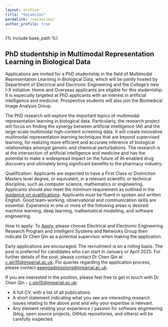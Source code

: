 ```yaml
---
layout: archive
title: "Vacancies"
permalink: /vacancies/
author_profile: true
---
```


{% include base_path %}

PhD studentship in Multimodal Representation Learning in Biological Data
------
Applications are invited for a PhD studentship in the field of Multimodal Representation Learning in Biological Data, which will be jointly hosted by Department of Electrical and Electronic Engineering and the College’s new I-X initiative. Home and Overseas applicants are eligible for this studentship. It is especially targeted at PhD applicants with an interest in artificial intelligence and medicine. Prospective students will also join the Biomedical Image Analysis Group. 

The PhD research will explore the important topics of multimodal representation learning in biological data. Particularly, the research project will focus on finding the synergy between artificial intelligence (AI) and the large-scale multimodal high-content screening data. It will create innovative multimodal representation learning techniques that are beyond supervised learning, for realizing more efficient and accurate inference of biological relationships amongst genetic and chemical perturbations. The research is at the intersection of artificial intelligence and medicine and has the potential to make a widespread impact on the future of AI-enabled drug discovery and ultimately bring significant benefits to the pharmacy industry.

Qualification: Applicants are expected to have a First Class or Distinction Masters level degree, or equivalent, in a relevant scientific or technical discipline, such as computer science, mathematics or engineering. Applicants should also meet the minimum requirement as outlined in the [guidance on qualifications](https://www.imperial.ac.uk/study/apply/postgraduate-taught/entry-requirements/accepted-qualifications/). Applicants must be fluent in spoken and written English. Good team-working, observational and communication skills are essential. Experience in one or more of the following areas is desired: machine learning, deep learning, mathematical modelling, and software engineering.

How to apply:  To [Apply](https://www.imperial.ac.uk/electrical-engineering/study/phd/), please choose Electrical and Electronic Engineering Research Program and Intelligent Systems and Networks Group then indicate Dr Chen Qin as a potential supervisor when making the application. 

Early applications are encouraged. The recruitment is on a rolling basis. The post is preferred for candidates who can start in January or April 2025.  For further details of the post, please contact Dr Chen Qin at c.qin15@imperial.ac.uk. For queries regarding the application process, please contact eeepgadmissions@imperial.ac.uk.

If you are interested in the position, please feel free to get in touch with Dr Chen Qin - c.qin15@imperial.ac.uk:
- A full CV, with a list of all publications
- A short statement indicating what you see are interesting research issues relating to the above post and why your expertise is relevant.
- Any element relating your experience / passion for software engineering (blog, open source projects, GitHub repositories, and others) will be carefully inspected.





